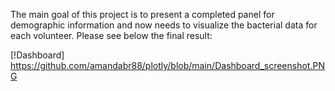 The main goal of this project is to present a completed panel for demographic information and now needs to visualize the bacterial data for each volunteer.
Please see below the final result:

[!Dashboard] https://github.com/amandabr88/plotly/blob/main/Dashboard_screenshot.PNG
